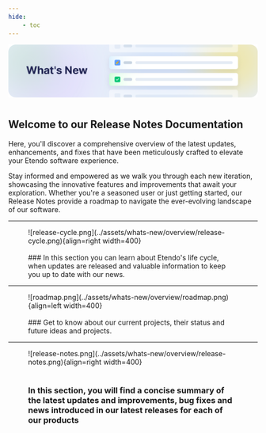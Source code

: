 ```yaml
---
hide: 
    - toc
---
```

![cover-whats-new.png](/docs/assets/whats-new/overview/cover-whats-new.png)
# 
## Welcome to our Release Notes Documentation

Here, you'll discover a comprehensive overview of the latest updates, enhancements, and fixes that have been meticulously crafted to elevate your Etendo software experience.

Stay informed and empowered as we walk you through each new iteration, showcasing the innovative features and improvements that await your exploration. Whether you're a seasoned user or just getting started, our Release Notes provide a roadmap to navigate the ever-evolving landscape of our software.

---

<figure markdown>
![release-cycle.png](../assets/whats-new/overview/release-cycle.png){align=right width=400}
<br><br>
### In this section you can learn about Etendo's life cycle, when updates are released and valuable information to keep you up to date with our news.
</figure>


---

<figure markdown>
![roadmap.png](../assets/whats-new/overview/roadmap.png){align=left width=400}
<br><br>
### Get to know about our current projects, their  status and future ideas and projects.                                            
</figure>

---

<figure markdown>
![release-notes.png](../assets/whats-new/overview/release-notes.png){align=right width=400}
<br><br>

### In this section, you will find a concise summary of the latest updates and improvements, bug fixes and news introduced in our latest releases for each of our products

</figure>


